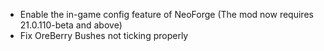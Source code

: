 * Enable the in-game config feature of NeoForge (The mod now requires 21.0.110-beta and above)
* Fix OreBerry Bushes not ticking properly